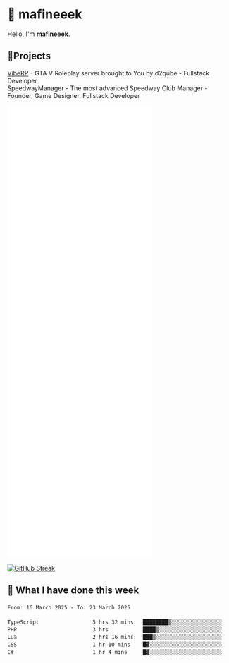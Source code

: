 # 👋 mafineeek
Hello, I'm **mafineeek**.

## 📝Projects

[VibeRP](https://v-rp.pl) - GTA V Roleplay server brought to You by d2qube - Fullstack Developer<br/>
SpeedwayManager - The most advanced Speedway Club Manager - Founder, Game Designer, Fullstack Developer


![](./github-metrics.svg)

[![GitHub Streak](https://streak-stats.demolab.com/?user=mafineeek)](https://git.io/streak-stats)

## 📰 What I have done this week
<!--START_SECTION:waka-->

```txt
From: 16 March 2025 - To: 23 March 2025

TypeScript                 5 hrs 32 mins   ████████▒░░░░░░░░░░░░░░░░   32.90 %
PHP                        3 hrs           ████▒░░░░░░░░░░░░░░░░░░░░   17.89 %
Lua                        2 hrs 16 mins   ███▒░░░░░░░░░░░░░░░░░░░░░   13.55 %
CSS                        1 hr 10 mins    █▓░░░░░░░░░░░░░░░░░░░░░░░   06.96 %
C#                         1 hr 4 mins     █▓░░░░░░░░░░░░░░░░░░░░░░░   06.36 %
```

<!--END_SECTION:waka-->
